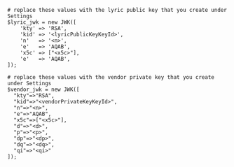	# replace these values with the lyric public key that you create under Settings
	$lyric_jwk = new JWK([
	    'kty' => 'RSA',
	    'kid' => '<lyricPublicKeyKeyId>',
	    'n'   => '<n>',
	    'e'   => 'AQAB',
	    'x5c' => ["<x5c>"],
	    'e'   => 'AQAB',
	]);

	# replace these values with the vendor private key that you create under Settings
	$vendor_jwk = new JWK([
	  "kty"=>"RSA",
	  "kid"=>"<vendorPrivateKeyKeyId>",
	  "n"=>"<n>",
	  "e"=>"AQAB",
	  "x5c"=>["<x5c>"],
	  "d"=>"<d>",
	  "p"=>"<p>",
	  "dp"=>"<dp>",
	  "dq"=>"<dq>",
	  "qi"=>"<qi>"
	]);